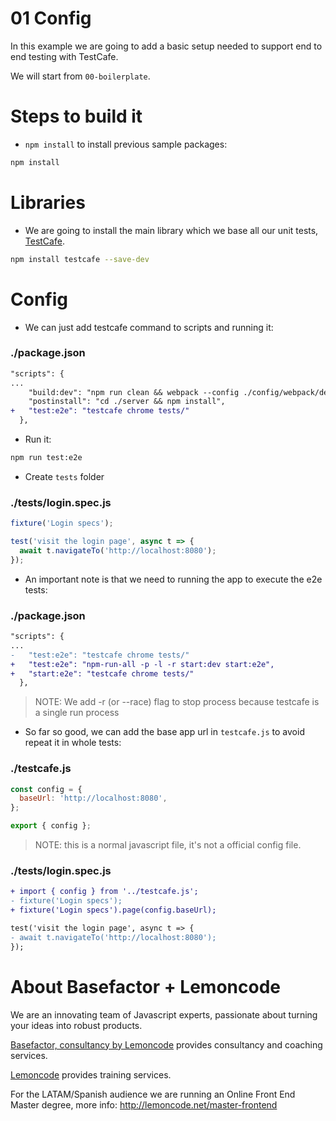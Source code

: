 # 01 Config

In this example we are going to add a basic setup needed to support end to end testing with TestCafe.

We will start from `00-boilerplate`.

# Steps to build it

- `npm install` to install previous sample packages:

```bash
npm install
```

# Libraries

- We are going to install the main library which we base all our unit tests, [TestCafe](https://devexpress.github.io/testcafe/documentation/getting-started/).

```bash
npm install testcafe --save-dev
```

# Config

- We can just add testcafe command to scripts and running it:

### ./package.json

```diff
"scripts": {
...
    "build:dev": "npm run clean && webpack --config ./config/webpack/dev.js",
    "postinstall": "cd ./server && npm install",
+   "test:e2e": "testcafe chrome tests/"
  },
```

- Run it:

```bash
npm run test:e2e
```

- Create `tests` folder

### ./tests/login.spec.js

```javascript
fixture('Login specs');

test('visit the login page', async t => {
  await t.navigateTo('http://localhost:8080');
});
```

- An important note is that we need to running the app to execute the e2e tests:

### ./package.json

```diff
"scripts": {
...
-   "test:e2e": "testcafe chrome tests/"
+   "test:e2e": "npm-run-all -p -l -r start:dev start:e2e",
+   "start:e2e": "testcafe chrome tests/"
  },
```

> NOTE: We add -r (or --race) flag to stop process because testcafe is a single run process

- So far so good, we can add the base app url in `testcafe.js` to avoid repeat it in whole tests:

### ./testcafe.js

```javascript
const config = {
  baseUrl: 'http://localhost:8080',
};

export { config };
```

> NOTE: this is a normal javascript file, it's not a official config file.

### ./tests/login.spec.js

```diff
+ import { config } from '../testcafe.js';
- fixture('Login specs');
+ fixture('Login specs').page(config.baseUrl);

test('visit the login page', async t => {
- await t.navigateTo('http://localhost:8080');
});

```

# About Basefactor + Lemoncode

We are an innovating team of Javascript experts, passionate about turning your ideas into robust products.

[Basefactor, consultancy by Lemoncode](http://www.basefactor.com) provides consultancy and coaching services.

[Lemoncode](http://lemoncode.net/services/en/#en-home) provides training services.

For the LATAM/Spanish audience we are running an Online Front End Master degree, more info: http://lemoncode.net/master-frontend
